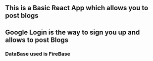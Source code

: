 ## This is a Basic React App which allows you to post blogs
## Google Login is the way to sign you up and allows to post Blogs
### DataBase used is FireBase